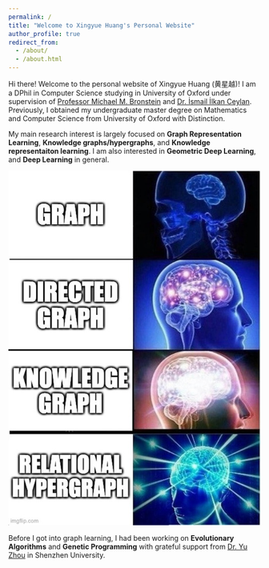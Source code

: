 ```yaml
---
permalink: /
title: "Welcome to Xingyue Huang's Personal Website"
author_profile: true
redirect_from: 
  - /about/
  - /about.html
---
```


Hi there! Welcome to the personal website of Xingyue Huang (黄星越)! I am a DPhil in Computer Science studying in University of Oxford under supervision of [Professor Michael M. Bronstein](https://www.cs.ox.ac.uk/people/michael.bronstein/) and [Dr. İsmail İlkan Ceylan](https://www.cs.ox.ac.uk/people/ismaililkan.ceylan/).  Previously, I obtained my undergraduate master degree on Mathematics and Computer Science from University of Oxford with Distinction. 

My main research interest is largely focused on **Graph Representation Learning**, **Knowledge graphs/hypergraphs**, and **Knowledge representaiton learning**. I am also interested in **Geometric Deep Learning**, and **Deep Learning** in general. 

![](/images/meme.jpg)

Before I got into graph learning, I had been working on **Evolutionary Algorithms** and **Genetic Programming** with grateful support from [Dr. Yu Zhou](https://yzhouszu.github.io/) in Shenzhen University. 